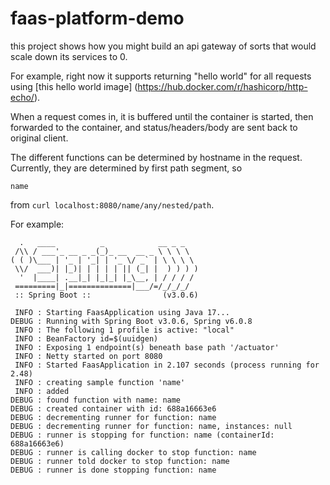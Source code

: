 # faas-platform-demo

this project shows how you might build an api gateway of sorts that would scale down its services to 0.

For example, right now it supports returning "hello world" for all requests
using [this hello world image]
(https://hub.docker.com/r/hashicorp/http-echo/).

When a request comes in,
it is buffered until the container is started,
then forwarded to the container,
and status/headers/body are sent back to original client.

The different functions can be determined by hostname in the request.
Currently, they are determined by first path segment, so

```
name
```

from `curl localhost:8080/name/any/nested/path`.

For example:

```
  .   ____          _            __ _ _
 /\\ / ___'_ __ _ _(_)_ __  __ _ \ \ \ \
( ( )\___ | '_ | '_| | '_ \/ _` | \ \ \ \
 \\/  ___)| |_)| | | | | || (_| |  ) ) ) )
  '  |____| .__|_| |_|_| |_\__, | / / / /
 =========|_|==============|___/=/_/_/_/
 :: Spring Boot ::                (v3.0.6)

 INFO : Starting FaasApplication using Java 17...
DEBUG : Running with Spring Boot v3.0.6, Spring v6.0.8
 INFO : The following 1 profile is active: "local"
 INFO : BeanFactory id=$(uuidgen)
 INFO : Exposing 1 endpoint(s) beneath base path '/actuator'
 INFO : Netty started on port 8080
 INFO : Started FaasApplication in 2.107 seconds (process running for 2.48)
 INFO : creating sample function 'name'
 INFO : added
DEBUG : found function with name: name
DEBUG : created container with id: 688a16663e6
DEBUG : decrementing runner for function: name
DEBUG : decrementing runner for function: name, instances: null
DEBUG : runner is stopping for function: name (containerId: 688a16663e6)
DEBUG : runner is calling docker to stop function: name
DEBUG : runner told docker to stop function: name
DEBUG : runner is done stopping function: name
```

